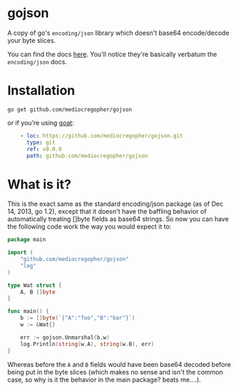 # gojson

A copy of go's `encoding/json` library which doesn't base64 encode/decode your
byte slices.

You can find the docs [here][docs]. You'll notice they're basically verbatum the
`encoding/json` docs.

# Installation

`go get github.com/mediocregopher/gojson`

or if you're using [goat][goat]:

```yaml
    - loc: https://github.com/mediocregopher/gojson.git
      type: git
      ref: v0.0.0
      path: github.com/mediocregopher/gojson
```

# What is it?

This is the exact same as the standard encoding/json package (as of Dec 14,
2013, go 1.2), except that it doesn't have the baffling behavior of
automatically treating []byte fields as base64 strings. So now you can have the
following code work the way you would expect it to:

```go
package main

import (
    "github.com/mediocregopher/gojson"
    "log"
)

type Wat struct {
    A, B []byte
}

func main() {
    b := []byte(`{"A":"foo","B":"bar"}`)
    w := &Wat{}

    err := gojson.Unmarshal(b,w)
    log.Println(string(w.A), string(w.B), err)
}
```

Whereas before the `A` and `B` fields would have been base64 decoded before
being put in the byte slices (which makes no sense and isn't the common case, so
why is it the behavior in the main package? beats me....).

[docs]: http://godoc.org/github.com/mediocregopher/gojson
[goat]: https://github.com/mediocregopher/goat
